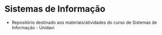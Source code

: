 # Sistemas de Informação

- Repositório destinado aos materiais/atividades do curso de Sistemas de Informação - Unidavi
